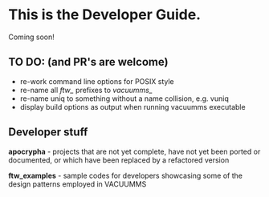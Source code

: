 # This is the Developer Guide.

Coming soon!

## TO DO: (and PR's are welcome)

- re-work command line options for POSIX style
- re-name all *ftw_* prefixes to *vacuumms_* 
- re-name uniq to something without a name collision, e.g. vuniq
- display build options as output when running vacuumms executable

## Developer stuff

**apocrypha** - projects that are not yet complete, have not yet been ported or documented, or which have been replaced by a refactored version

**ftw_examples** - sample codes for developers showcasing some of the design patterns employed in VACUUMMS


